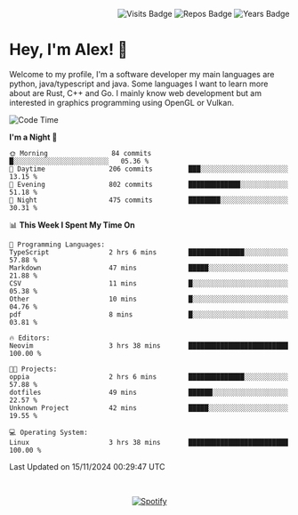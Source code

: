 <p align="right">
  <img src="https://badges.pufler.dev/visits/Alextibtab/Alextibtab" alt="Visits Badge">
  <img src="https://badges.pufler.dev/repos/Alextibtab/" alt="Repos Badge">
  <img src="https://badges.pufler.dev/years/Alextibtab/" alt="Years Badge">
</p>

<h1 align="left">Hey, I'm Alex! 💽 </h1>

Welcome to my profile, I'm a software developer my main languages are python, java/typescript and java. Some languages I want to learn more about are Rust, C++ and Go. I mainly know web development but am interested in graphics programming using OpenGL or Vulkan.

<!--START_SECTION:waka-->
![Code Time](http://img.shields.io/badge/Code%20Time-105%20hrs-blue)

**I'm a Night 🦉** 

```text
🌞 Morning                84 commits          █░░░░░░░░░░░░░░░░░░░░░░░░   05.36 % 
🌆 Daytime                206 commits         ███░░░░░░░░░░░░░░░░░░░░░░   13.15 % 
🌃 Evening                802 commits         █████████████░░░░░░░░░░░░   51.18 % 
🌙 Night                  475 commits         ████████░░░░░░░░░░░░░░░░░   30.31 % 
```


📊 **This Week I Spent My Time On** 

```text
💬 Programming Languages: 
TypeScript               2 hrs 6 mins        ██████████████░░░░░░░░░░░   57.88 % 
Markdown                 47 mins             █████░░░░░░░░░░░░░░░░░░░░   21.88 % 
CSV                      11 mins             █░░░░░░░░░░░░░░░░░░░░░░░░   05.38 % 
Other                    10 mins             █░░░░░░░░░░░░░░░░░░░░░░░░   04.76 % 
pdf                      8 mins              █░░░░░░░░░░░░░░░░░░░░░░░░   03.81 % 

🔥 Editors: 
Neovim                   3 hrs 38 mins       █████████████████████████   100.00 % 

🐱‍💻 Projects: 
oppia                    2 hrs 6 mins        ██████████████░░░░░░░░░░░   57.88 % 
dotfiles                 49 mins             ██████░░░░░░░░░░░░░░░░░░░   22.57 % 
Unknown Project          42 mins             █████░░░░░░░░░░░░░░░░░░░░   19.55 % 

💻 Operating System: 
Linux                    3 hrs 38 mins       █████████████████████████   100.00 % 
```


 Last Updated on 15/11/2024 00:29:47 UTC
<!--END_SECTION:waka-->
&nbsp;<div align="center">
  [![Spotify](https://spotify-now-playing-wine-six.vercel.app/api/spotify?border_color=ffffff)](https://open.spotify.com/user/pmo1v2ejnt42kgp5jar5drtag)
</div>

